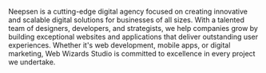 Neepsen is a cutting-edge digital agency focused on creating innovative and scalable digital solutions for businesses of all sizes. With a talented team of designers, developers, and strategists, we help companies grow by building exceptional websites and applications that deliver outstanding user experiences. Whether it's web development, mobile apps, or digital marketing, Web Wizards Studio is committed to excellence in every project we undertake.

